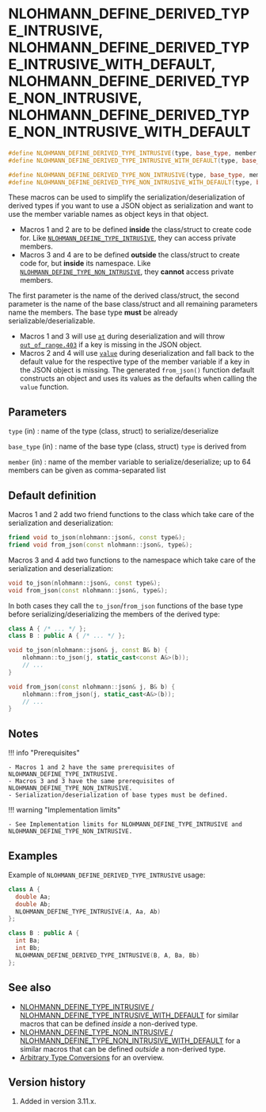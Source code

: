 <h1>NLOHMANN_DEFINE_DERIVED_TYPE_INTRUSIVE, NLOHMANN_DEFINE_DERIVED_TYPE_INTRUSIVE_WITH_DEFAULT,
    NLOHMANN_DEFINE_DERIVED_TYPE_NON_INTRUSIVE, NLOHMANN_DEFINE_DERIVED_TYPE_NON_INTRUSIVE_WITH_DEFAULT</h1>

```cpp
#define NLOHMANN_DEFINE_DERIVED_TYPE_INTRUSIVE(type, base_type, member...)                  // (1)
#define NLOHMANN_DEFINE_DERIVED_TYPE_INTRUSIVE_WITH_DEFAULT(type, base_type, member...)     // (2)

#define NLOHMANN_DEFINE_DERIVED_TYPE_NON_INTRUSIVE(type, base_type, member...)              // (3)
#define NLOHMANN_DEFINE_DERIVED_TYPE_NON_INTRUSIVE_WITH_DEFAULT(type, base_type, member...) // (4)
```

These macros can be used to simplify the serialization/deserialization of derived types if you want to use a JSON
object as serialization and want to use the member variable names as object keys in that object.

- Macros 1 and 2 are to be defined **inside** the class/struct to create code for.
Like [`NLOHMANN_DEFINE_TYPE_INTRUSIVE`](nlohmann_define_type_intrusive.md), they can access private members.
- Macros 3 and 4 are to be defined **outside** the class/struct to create code for, but **inside** its namespace.
Like [`NLOHMANN_DEFINE_TYPE_NON_INTRUSIVE`](nlohmann_define_type_non_intrusive.md),
they **cannot** access private members.

The first  parameter is the name of the derived class/struct,
the second parameter is the name of the base class/struct and all remaining parameters name the members.
The base type **must** be already serializable/deserializable.

- Macros 1 and 3 will use [`at`](../basic_json/at.md) during deserialization and will throw
  [`out_of_range.403`](../../home/exceptions.md#jsonexceptionout_of_range403) if a key is missing in the JSON object.
- Macros 2 and 4 will use [`value`](../basic_json/value.md) during deserialization and fall back to the default value for the
   respective type of the member variable if a key in the JSON object is missing. The generated `from_json()` function
   default constructs an object and uses its values as the defaults when calling the `value` function.

## Parameters

`type` (in)
:   name of the type (class, struct) to serialize/deserialize

`base_type` (in)
:   name of the base type (class, struct) `type` is derived from

`member` (in)
:   name of the member variable to serialize/deserialize; up to 64 members can be given as comma-separated list

## Default definition

Macros 1 and 2 add two friend functions to the class which take care of the serialization and deserialization:

```cpp
friend void to_json(nlohmann::json&, const type&);
friend void from_json(const nlohmann::json&, type&);
```

Macros 3 and 4 add two functions to the namespace which take care of the serialization and deserialization:

```cpp
void to_json(nlohmann::json&, const type&);
void from_json(const nlohmann::json&, type&);
```

In both cases they call the `to_json`/`from_json` functions of the base type
before serializing/deserializing the members of the derived type:

```cpp
class A { /* ... */ };
class B : public A { /* ... */ };

void to_json(nlohmann::json& j, const B& b) {
    nlohmann::to_json(j, static_cast<const A&>(b));
    // ...
}

void from_json(const nlohmann::json& j, B& b) {
    nlohmann::from_json(j, static_cast<A&>(b));
    // ...
}
```

## Notes

!!! info "Prerequisites"

    - Macros 1 and 2 have the same prerequisites of NLOHMANN_DEFINE_TYPE_INTRUSIVE. 
    - Macros 3 and 3 have the same prerequisites of NLOHMANN_DEFINE_TYPE_NON_INTRUSIVE.
    - Serialization/deserialization of base types must be defined.

!!! warning "Implementation limits"

    - See Implementation limits for NLOHMANN_DEFINE_TYPE_INTRUSIVE and NLOHMANN_DEFINE_TYPE_NON_INTRUSIVE.

## Examples

Example of `NLOHMANN_DEFINE_DERIVED_TYPE_INTRUSIVE` usage:

```cpp
class A {
  double Aa;
  double Ab;
  NLOHMANN_DEFINE_TYPE_INTRUSIVE(A, Aa, Ab)
};

class B : public A {
  int Ba;
  int Bb;
  NLOHMANN_DEFINE_DERIVED_TYPE_INTRUSIVE(B, A, Ba, Bb)
};
```

## See also

- [NLOHMANN_DEFINE_TYPE_INTRUSIVE / NLOHMANN_DEFINE_TYPE_INTRUSIVE_WITH_DEFAULT](nlohmann_define_type_intrusive.md)
  for similar macros that can be defined _inside_ a non-derived type.
- [NLOHMANN_DEFINE_TYPE_NON_INTRUSIVE / NLOHMANN_DEFINE_TYPE_NON_INTRUSIVE_WITH_DEFAULT](nlohmann_define_type_non_intrusive.md)
  for a similar macros that can be defined _outside_ a non-derived type.
- [Arbitrary Type Conversions](../../features/arbitrary_types.md) for an overview.

## Version history

1. Added in version 3.11.x.
